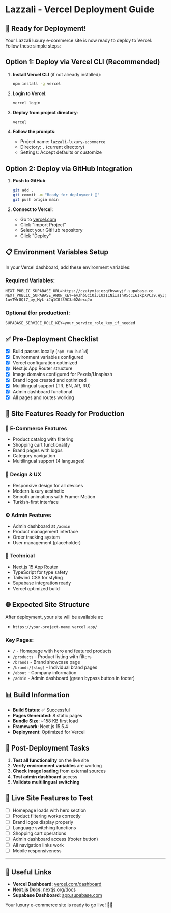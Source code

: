 # Lazzali - Vercel Deployment Guide

## 🚀 Ready for Deployment!

Your Lazzali luxury e-commerce site is now ready to deploy to Vercel. Follow these simple steps:

## Option 1: Deploy via Vercel CLI (Recommended)

1. **Install Vercel CLI** (if not already installed):
   ```bash
   npm install -g vercel
   ```

2. **Login to Vercel**:
   ```bash
   vercel login
   ```

3. **Deploy from project directory**:
   ```bash
   vercel
   ```

4. **Follow the prompts**:
   - Project name: `lazzali-luxury-ecommerce`
   - Directory: `.` (current directory)
   - Settings: Accept defaults or customize

## Option 2: Deploy via GitHub Integration

1. **Push to GitHub**:
   ```bash
   git add .
   git commit -m "Ready for deployment 🚀"
   git push origin main
   ```

2. **Connect to Vercel**:
   - Go to [vercel.com](https://vercel.com)
   - Click "Import Project"
   - Select your GitHub repository
   - Click "Deploy"

## 📋 Environment Variables Setup

In your Vercel dashboard, add these environment variables:

### Required Variables:
```
NEXT_PUBLIC_SUPABASE_URL=https://czatymiajezqfbvwuyjf.supabase.co
NEXT_PUBLIC_SUPABASE_ANON_KEY=eyJhbGciOiJIUzI1NiIsInR5cCI6IkpXVCJ9.eyJpc3MiOiJzdXBhYmFzZSIsInJlZiI6ImN6YXR5bWlhamV6cWZidnd1eWpmIiwicm9sZSI6ImFub24iLCJpYXQiOjE3NTg5MTAzNzIsImV4cCI6MjA3NDQ4NjM3Mn0.KHGv-1uvTWr8Qf7_oy_MyL-iJq1C0f39C3a02AexqJo
```

### Optional (for production):
```
SUPABASE_SERVICE_ROLE_KEY=your_service_role_key_if_needed
```

## ✅ Pre-Deployment Checklist

- [x] Build passes locally (`npm run build`)
- [x] Environment variables configured
- [x] Vercel configuration optimized
- [x] Next.js App Router structure
- [x] Image domains configured for Pexels/Unsplash
- [x] Brand logos created and optimized
- [x] Multilingual support (TR, EN, AR, RU)
- [x] Admin dashboard functional
- [x] All pages and routes working

## 🌟 Site Features Ready for Production

### 🏪 **E-Commerce Features**
- Product catalog with filtering
- Shopping cart functionality
- Brand pages with logos
- Category navigation
- Multilingual support (4 languages)

### 🎨 **Design & UX**
- Responsive design for all devices
- Modern luxury aesthetic
- Smooth animations with Framer Motion
- Turkish-first interface

### ⚙️ **Admin Features**
- Admin dashboard at `/admin`
- Product management interface
- Order tracking system
- User management (placeholder)

### 🔧 **Technical**
- Next.js 15 App Router
- TypeScript for type safety
- Tailwind CSS for styling
- Supabase integration ready
- Vercel optimized build

## 🌐 Expected Site Structure

After deployment, your site will be available at:
- `https://your-project-name.vercel.app/`

### Key Pages:
- `/` - Homepage with hero and featured products
- `/products` - Product listing with filters
- `/brands` - Brand showcase page
- `/brands/[slug]` - Individual brand pages
- `/about` - Company information
- `/admin` - Admin dashboard (green bypass button in footer)

## 📊 Build Information

- **Build Status**: ✅ Successful
- **Pages Generated**: 8 static pages
- **Bundle Size**: ~158 KB first load
- **Framework**: Next.js 15.5.4
- **Deployment**: Optimized for Vercel

## 🚨 Post-Deployment Tasks

1. **Test all functionality** on the live site
2. **Verify environment variables** are working
3. **Check image loading** from external sources
4. **Test admin dashboard** access
5. **Validate multilingual switching**

## 🎯 Live Site Features to Test

- [ ] Homepage loads with hero section
- [ ] Product filtering works correctly  
- [ ] Brand logos display properly
- [ ] Language switching functions
- [ ] Shopping cart operations
- [ ] Admin dashboard access (footer button)
- [ ] All navigation links work
- [ ] Mobile responsiveness

---

## 🔗 Useful Links

- **Vercel Dashboard**: [vercel.com/dashboard](https://vercel.com/dashboard)
- **Next.js Docs**: [nextjs.org/docs](https://nextjs.org/docs)
- **Supabase Dashboard**: [app.supabase.com](https://app.supabase.com)

Your luxury e-commerce site is ready to go live! 🚀✨